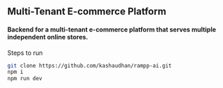 ## Multi-Tenant E-commerce Platform

#### Backend for a multi-tenant e-commerce platform that serves multiple independent online stores.

Steps to run

```sh
git clone https://github.com/kashaudhan/rampp-ai.git
npm i
npm run dev
```